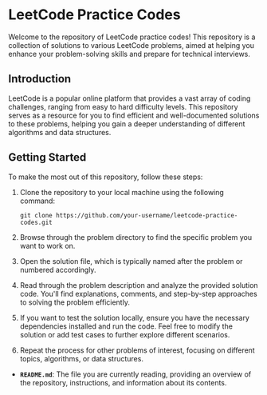 # LeetCode Practice Codes

Welcome to the repository of LeetCode practice codes! This repository is a collection of solutions to various LeetCode problems, aimed at helping you enhance your problem-solving skills and prepare for technical interviews.

## Introduction

LeetCode is a popular online platform that provides a vast array of coding challenges, ranging from easy to hard difficulty levels. This repository serves as a resource for you to find efficient and well-documented solutions to these problems, helping you gain a deeper understanding of different algorithms and data structures.

## Getting Started

To make the most out of this repository, follow these steps:

1. Clone the repository to your local machine using the following command:
   ```
   git clone https://github.com/your-username/leetcode-practice-codes.git
   ```

2. Browse through the problem directory to find the specific problem you want to work on.

3. Open the solution file, which is typically named after the problem or numbered accordingly.

4. Read through the problem description and analyze the provided solution code. You'll find explanations, comments, and step-by-step approaches to solving the problem efficiently.

5. If you want to test the solution locally, ensure you have the necessary dependencies installed and run the code. Feel free to modify the solution or add test cases to further explore different scenarios.

6. Repeat the process for other problems of interest, focusing on different topics, algorithms, or data structures.


- **`README.md`**: The file you are currently reading, providing an overview of the repository, instructions, and information about its contents.

